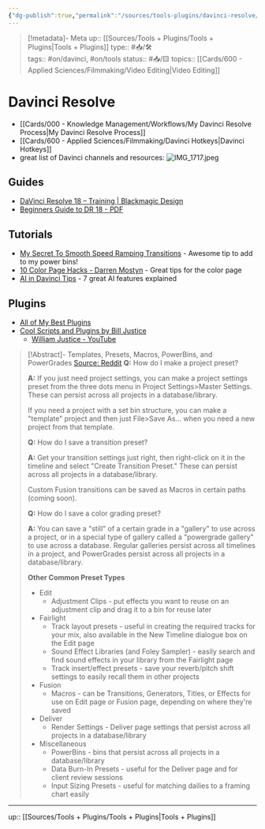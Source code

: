 ```yaml
---
{"dg-publish":true,"permalink":"/sources/tools-plugins/davinci-resolve/"}
---
```


> [!metadata]- Meta
> up:: [[Sources/Tools + Plugins/Tools + Plugins\|Tools + Plugins]]
> type:: #📥/🛠  
> tags::  #on/davinci, #on/tools 
> status:: #📥/🟨
> topics:: [[Cards/600 - Applied Sciences/Filmmaking/Video Editing\|Video Editing]]

# Davinci Resolve
- [[Cards/000 - Knowledge Management/Workflows/My Davinci Resolve Process\|My Davinci Resolve Process]]
- [[Cards/600 - Applied Sciences/Filmmaking/Davinci Hotkeys\|Davinci Hotkeys]]
- great list of Davinci channels and resources: ![IMG_1717.jpeg](/img/user/Extras/Attachments/IMG_1717.jpeg)

## Guides
- [DaVinci Resolve 18 – Training | Blackmagic Design](https://www.blackmagicdesign.com/products/davinciresolve/training#books)
- [Beginners Guide to DR 18 - PDF](https://documents.blackmagicdesign.com/UserManuals/DaVinci-Resolve-18-Beginners-Guide.pdf?_v=1678777210000)

## Tutorials
- [My Secret To Smooth Speed Ramping Transitions](https://www.youtube.com/watch?v=ley0hp5__tY) - Awesome tip to add to my power bins!
- [10 Color Page Hacks - Darren Mostyn](https://www.youtube.com/) - Great tips for the color page
- [AI in Davinci Tips](https://youtu.be/CK4Dv5acRY8?si=qWBc-XJpJ6Npdod9) - 7 great AI features explained

## Plugins
- [All of My Best Plugins](https://youtu.be/OEkkZhhdNOY)
- [Cool Scripts and Plugins by Bill Justice](https://billjustice.com/)
	- [William Justice - YouTube](https://www.youtube.com/@WilliamJusticeMedia/videos) 

> [!Abstract]- Templates, Presets, Macros, PowerBins, and PowerGrades
> [Source: Reddit](https://www.reddit.com/r/davinciresolve/comments/114c4cq/faq_friday_templates_presets_macros_powerbins_and/?utm_source=share&utm_medium=ios_app&utm_name=iossmf)
> **Q:** How do I make a project preset?
> 
> **A:** If you just need project settings, you can make a project settings preset from the three dots menu in Project Settings>Master Settings. These can persist across all projects in a database/library.
> 
> If you need a project with a set bin structure, you can make a "template" project and then just File>Save As... when you need a new project from that template.
> 
> **Q:** How do I save a transition preset?
> 
> **A:** Get your transition settings just right, then right-click on it in the timeline and select "Create Transition Preset." These can persist across all projects in a database/library.
> 
> Custom Fusion transitions can be saved as Macros in certain paths (coming soon).
> 
> **Q:** How do I save a color grading preset?
> 
> **A:** You can save a "still" of a certain grade in a "gallery" to use across a project, or in a special type of gallery called a "powergrade gallery" to use across a database. Regular galleries persist across all timelines in a project, and PowerGrades persist across all projects in a database/library.
> 
> **Other Common Preset Types**
> 
> * Edit
>    * Adjustment Clips - put effects you want to reuse on an adjustment clip and drag it to a bin for reuse later
> * Fairlight
>    * Track layout presets - useful in creating the required tracks for your mix, also available in the New Timeline dialogue box on the Edit page
>    * Sound Effect Libraries (and Foley Sampler) - easily search and find sound effects in your library from the Fairlight page
>    * Track insert/effect presets - save your reverb/pitch shift settings to easily recall them in other projects
> * Fusion
>    * Macros - can be Transitions, Generators, Titles, or Effects for use on Edit page or Fusion page, depending on where they're saved
> * Deliver
>    * Render Settings - Deliver page settings that persist across all projects in a database/library
> * Miscellaneous
>    * PowerBins - bins that persist across all projects in a database/library
>    * Data Burn-In Presets - useful for the Deliver page and for client review sessions
>    * Input Sizing Presets - useful for matching dailies to a framing chart easily

---
up:: [[Sources/Tools + Plugins/Tools + Plugins\|Tools + Plugins]]
